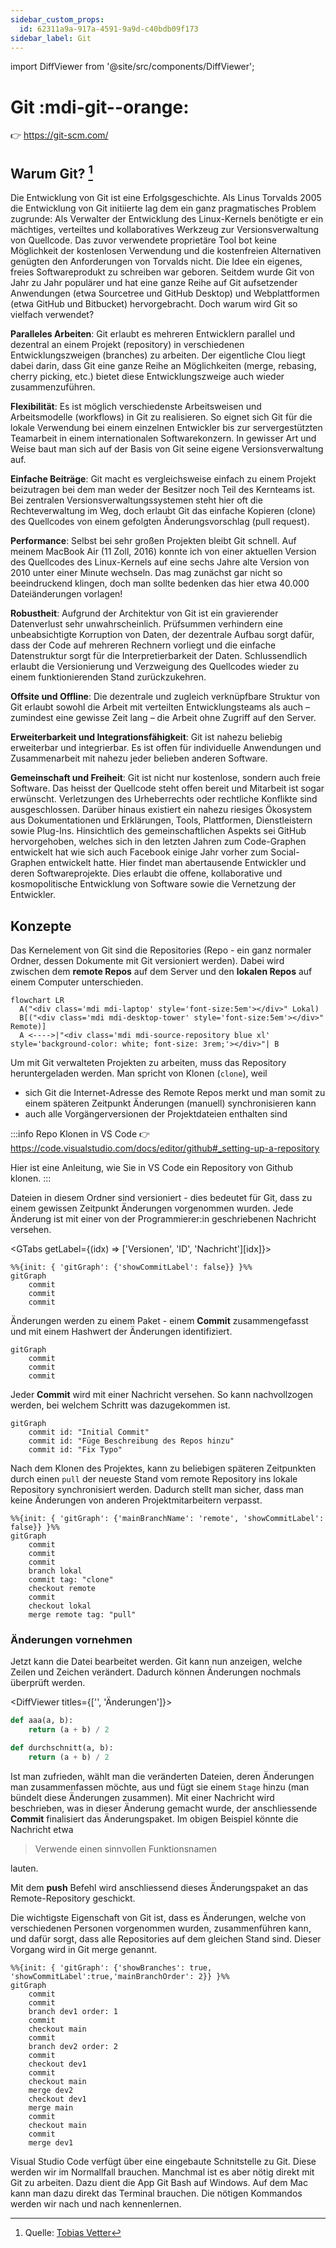 ```yaml
---
sidebar_custom_props:
  id: 62311a9a-917a-4591-9a9d-c40bdb09f173
sidebar_label: Git
---
```


import DiffViewer from '@site/src/components/DiffViewer';

# Git :mdi-git--orange:

👉 https://git-scm.com/



## Warum Git? [^1]
Die Entwicklung von Git ist eine Erfolgsgeschichte. Als Linus Torvalds 2005 die Entwicklung von Git initiierte lag dem ein ganz pragmatisches Problem zugrunde: Als Verwalter der Entwicklung des Linux-Kernels benötigte er ein mächtiges, verteiltes und kollaboratives Werkzeug zur Versionsverwaltung von Quellcode. Das zuvor verwendete proprietäre Tool bot keine Möglichkeit der kostenlosen Verwendung und die kostenfreien Alternativen genügten den Anforderungen von Torvalds nicht. Die Idee ein eigenes, freies Softwareprodukt zu schreiben war geboren. Seitdem wurde Git von Jahr zu Jahr populärer und hat eine ganze Reihe auf Git aufsetzender Anwendungen (etwa Sourcetree und GitHub Desktop) und Webplattformen (etwa GitHub und Bitbucket) hervorgebracht. Doch warum wird Git so vielfach verwendet?

**Paralleles Arbeiten**: Git erlaubt es mehreren Entwicklern parallel und dezentral an einem Projekt (repository) in verschiedenen Entwicklungszweigen (branches) zu arbeiten. Der eigentliche Clou liegt dabei darin, dass Git eine ganze Reihe an Möglichkeiten (merge, rebasing, cherry picking, etc.) bietet diese Entwicklungszweige auch wieder zusammenzuführen.

**Flexibilität**: Es ist möglich verschiedenste Arbeitsweisen und Arbeitsmodelle (workflows) in Git zu realisieren. So eignet sich Git für die lokale Verwendung bei einem einzelnen Entwickler bis zur servergestützten Teamarbeit in einem internationalen Softwarekonzern. In gewisser Art und Weise baut man sich auf der Basis von Git seine eigene Versionsverwaltung auf.

**Einfache Beiträge**: Git macht es vergleichsweise einfach zu einem Projekt beizutragen bei dem man weder der Besitzer noch Teil des Kernteams ist. Bei zentralen Versionsverwaltungssystemen steht hier oft die Rechteverwaltung im Weg, doch erlaubt Git das einfache Kopieren (clone) des Quellcodes von einem gefolgten Änderungsvorschlag (pull request).

**Performance**: Selbst bei sehr großen Projekten bleibt Git schnell. Auf meinem MacBook Air (11 Zoll, 2016) konnte ich von einer aktuellen Version des Quellcodes des Linux-Kernels auf eine sechs Jahre alte Version von 2010 unter einer Minute wechseln. Das mag zunächst gar nicht so beeindruckend klingen, doch man sollte bedenken das hier etwa 40.000 Dateiänderungen vorlagen!

**Robustheit**: Aufgrund der Architektur von Git ist ein gravierender Datenverlust sehr unwahrscheinlich. Prüfsummen verhindern eine unbeabsichtigte Korruption von Daten, der dezentrale Aufbau sorgt dafür, dass der Code auf mehreren Rechnern vorliegt und die einfache Datenstruktur sorgt für die Interpretierbarkeit der Daten. Schlussendlich erlaubt die Versionierung und Verzweigung des Quellcodes wieder zu einem funktionierenden Stand zurückzukehren.

**Offsite und Offline**: Die dezentrale und zugleich verknüpfbare Struktur von Git erlaubt sowohl die Arbeit mit verteilten Entwicklungsteams als auch – zumindest eine gewisse Zeit lang – die Arbeit ohne Zugriff auf den Server.

**Erweiterbarkeit und Integrationsfähigkeit**: Git ist nahezu beliebig erweiterbar und integrierbar. Es ist offen für individuelle Anwendungen und Zusammenarbeit mit nahezu jeder belieben anderen Software.

**Gemeinschaft und Freiheit**: Git ist nicht nur kostenlose, sondern auch freie Software. Das heisst der Quellcode steht offen bereit und Mitarbeit ist sogar erwünscht. Verletzungen des Urheberrechts oder rechtliche Konflikte sind ausgeschlossen. Darüber hinaus existiert ein nahezu riesiges Ökosystem aus Dokumentationen und Erklärungen, Tools, Plattformen, Dienstleistern sowie Plug-Ins. Hinsichtlich des gemeinschaftlichen Aspekts sei GitHub hervorgehoben, welches sich in den letzten Jahren zum Code-Graphen entwickelt hat wie sich auch Facebook einige Jahr vorher zum Social-Graphen entwickelt hatte. Hier findet man abertausende Entwickler und deren Softwareprojekte. Dies erlaubt die offene, kollaborative und kosmopolitische Entwicklung von Software sowie die Vernetzung der Entwickler.


## Konzepte


Das Kernelement von Git sind die Repositories (Repo - ein ganz normaler Ordner, dessen Dokumente mit Git versioniert werden). Dabei wird zwischen dem __remote Repos__ auf dem Server und den __lokalen Repos__ auf einem Computer unterschieden.

```mermaid
flowchart LR
  A("<div class='mdi mdi-laptop' style='font-size:5em'></div>" Lokal)
  B[("<div class='mdi mdi-desktop-tower' style='font-size:5em'></div>" Remote)]
  A <---->|"<div class='mdi mdi-source-repository blue xl' style='background-color: white; font-size: 3rem;'></div>"| B
```


Um mit Git verwalteten Projekten zu arbeiten, muss das Repository heruntergeladen werden. Man spricht von Klonen (`clone`), weil 
- sich Git die Internet-Adresse des Remote Repos merkt und man somit zu einem späteren Zeitpunkt Änderungen (manuell) synchronisieren kann
- auch alle Vorgängerversionen der Projektdateien enthalten sind

:::info Repo Klonen in VS Code
👉 https://code.visualstudio.com/docs/editor/github#_setting-up-a-repository

Hier ist eine Anleitung, wie Sie in VS Code ein Repository von Github klonen.
:::

Dateien in diesem Ordner sind versioniert - dies bedeutet für Git, dass zu einem gewissen Zeitpunkt Änderungen vorgenommen wurden. Jede Änderung ist mit einer von der Programmierer:in geschriebenen Nachricht versehen.

<GTabs getLabel={(idx) => ['Versionen', 'ID', 'Nachricht'][idx]}>

```mermaid
%%{init: { 'gitGraph': {'showCommitLabel': false}} }%%
gitGraph
    commit
    commit
    commit
```
<div>

Änderungen werden zu einem Paket - einem __Commit__ zusammengefasst und mit einem Hashwert der Änderungen identifiziert.

```mermaid
gitGraph
    commit
    commit
    commit
```
</div>

<div>

Jeder __Commit__ wird mit einer Nachricht versehen. So kann nachvollzogen werden, bei welchem Schritt was dazugekommen ist.

```mermaid
gitGraph
    commit id: "Initial Commit"
    commit id: "Füge Beschreibung des Repos hinzu"
    commit id: "Fix Typo"
```
</div>

</GTabs>

Nach dem Klonen des Projektes, kann zu beliebigen späteren Zeitpunkten durch einen `pull` der neueste Stand vom remote Repository ins lokale Repository synchronisiert werden. Dadurch stellt man sicher, dass man keine Änderungen von anderen Projektmitarbeitern verpasst.


```mermaid
%%{init: { 'gitGraph': {'mainBranchName': 'remote', 'showCommitLabel': false}} }%%
gitGraph
    commit
    commit
    commit
    branch lokal
    commit tag: "clone"
    checkout remote
    commit
    checkout lokal
    merge remote tag: "pull"
```

### Änderungen vornehmen

Jetzt kann die Datei bearbeitet werden. Git kann nun anzeigen, welche Zeilen und Zeichen verändert. Dadurch können Änderungen nochmals überprüft werden. 

<DiffViewer titles={['', 'Änderungen']}>

```py
def aaa(a, b):
    return (a + b) / 2
```


```py
def durchschnitt(a, b):
    return (a + b) / 2
```

</DiffViewer>


Ist man zufrieden, wählt man die veränderten Dateien, deren Änderungen man zusammenfassen möchte, aus und fügt sie einem `Stage` hinzu (man bündelt diese Änderungen zusammen). Mit einer Nachricht wird beschrieben, was in dieser Änderung gemacht wurde, der anschliessende __Commit__ finalisiert das Änderungspaket. 
Im obigen Beispiel könnte die Nachricht etwa

> Verwende einen sinnvollen Funktionsnamen

lauten.

Mit dem __push__ Befehl wird anschliessend dieses Änderungspaket an das Remote-Repository geschickt.

Die wichtigste Eigenschaft von Git ist, dass es Änderungen, welche von verschiedenen Personen vorgenommen wurden, zusammenführen kann, und dafür sorgt, dass alle Repositories auf dem gleichen Stand sind. Dieser Vorgang wird in Git merge genannt.

```mermaid
%%{init: { 'gitGraph': {'showBranches': true, 'showCommitLabel':true,'mainBranchOrder': 2}} }%%
gitGraph
    commit
    commit
    branch dev1 order: 1
    commit
    checkout main
    commit
    branch dev2 order: 2
    commit
    checkout dev1
    commit
    checkout main
    merge dev2
    checkout dev1
    merge main
    commit
    checkout main
    commit
    merge dev1
```

Visual Studio Code verfügt über eine eingebaute Schnitstelle zu Git. Diese werden wir im Normallfall brauchen. Manchmal ist es aber nötig direkt mit Git zu arbeiten. Dazu dient die App Git Bash auf Windows. Auf dem Mac kann man dazu direkt das Terminal brauchen. Die nötigen Kommandos werden wir nach und nach kennenlernen.

[^1]: Quelle: [Tobias Vetter](https://www.lernmoment.de/alle/warum-git/)